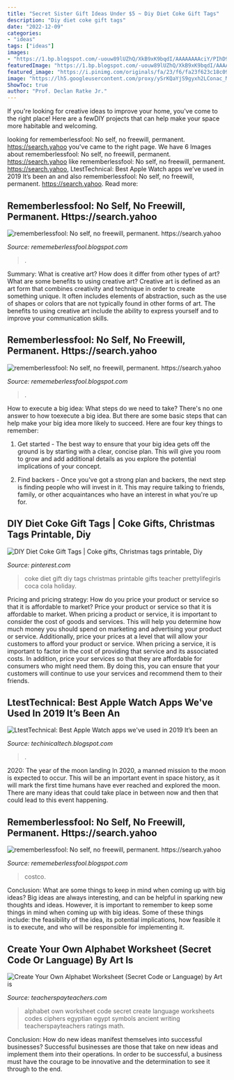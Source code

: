 ```yaml
---
title: "Secret Sister Gift Ideas Under $5 ~ Diy Diet Coke Gift Tags"
description: "Diy diet coke gift tags"
date: "2022-12-09"
categories:
- "ideas"
tags: ["ideas"]
images:
- "https://1.bp.blogspot.com/-uouw89lUZhQ/XkB9xK9bqdI/AAAAAAAAciY/PIhD9jV8iAoUBCZPeVP0DAR087rPsdAPACLcBGAsYHQ/s320/Untitled415.png"
featuredImage: "https://1.bp.blogspot.com/-uouw89lUZhQ/XkB9xK9bqdI/AAAAAAAAciY/PIhD9jV8iAoUBCZPeVP0DAR087rPsdAPACLcBGAsYHQ/s320/Untitled415.png"
featured_image: "https://i.pinimg.com/originals/fa/23/f6/fa23f623c18c09398a125ec1dbad279d.jpg"
image: "https://lh5.googleusercontent.com/proxy/ySrKQaYjS9gyxh2LConac_MYYrkvyv99GhyQxVgDM9BghxFyJWdhKaaCnlq7_YRFvAjaE0W3Xm9NYb787dQylNm0D_PfdJZh3_w3sNhGYA=w1200-h630-p-k-no-nu"
ShowToc: true
author: "Prof. Declan Ratke Jr."
---
```



If you're looking for creative ideas to improve your home, you've come to the right place! Here are a fewDIY projects that can help make your space more habitable and welcoming.

	

		
looking for rememberlessfool: No self, no freewill, permanent. https://search.yahoo you've came to the right page. We have 6 Images about rememberlessfool: No self, no freewill, permanent. https://search.yahoo like rememberlessfool: No self, no freewill, permanent. https://search.yahoo, LtestTechnical: Best Apple Watch apps we&#039;ve used in 2019 It’s been an and also rememberlessfool: No self, no freewill, permanent. https://search.yahoo. Read more:
		
    
## Rememberlessfool: No Self, No Freewill, Permanent. Https://search.yahoo

<img loading=lazy src="https://1.bp.blogspot.com/-wlNfQdauUg4/XhZ2ptChlFI/AAAAAAAAb-c/pyIBwh-72Zo48OAePgTl59L97BebfaNdACLcBGAsYHQ/s320/Untitled152.png" onerror="this.onerror=null;this.src='https://tse1.mm.bing.net/th?id=OIP.ULQN7FQ90Uw_xCuP-QejVgAAAA&amp;pid=15.1';" alt="rememberlessfool: No self, no freewill, permanent. https://search.yahoo">

_Source: rememeberlessfool.blogspot.com_

>. 

	

Summary: What is creative art? How does it differ from other types of art? What are some benefits to using creative art?
Creative art is defined as an art form that combines creativity and technique in order to create something unique. It often includes elements of abstraction, such as the use of shapes or colors that are not typically found in other forms of art. The benefits to using creative art include the ability to express yourself and to improve your communication skills.

    
## Rememberlessfool: No Self, No Freewill, Permanent. Https://search.yahoo

<img loading=lazy src="https://1.bp.blogspot.com/-jFSnYDXXl5k/YMepOolLx-I/AAAAAAAAihE/3A2PEZTT7mE6qlXQnIdSnmQDTpzQiZ9OACLcBGAsYHQ/w1200-h630-p-k-no-nu/15726345430935535616_20210608202334_1.png" onerror="this.onerror=null;this.src='https://tse3.mm.bing.net/th?id=OIP.MWWZNYGuLVV9qhrMQfn0CQHaD4&amp;pid=15.1';" alt="rememberlessfool: No self, no freewill, permanent. https://search.yahoo">

_Source: rememeberlessfool.blogspot.com_

>. 

	

How to execute a big idea: What steps do we need to take?
There's no one answer to how toexecute a big idea. But there are some basic steps that can help make your big idea more likely to succeed. Here are four key things to remember: 
1. Get started - The best way to ensure that your big idea gets off the ground is by starting with a clear, concise plan. This will give you room to grow and add additional details as you explore the potential implications of your concept. 

2. Find backers - Once you've got a strong plan and backers, the next step is finding people who will invest in it. This may require talking to friends, family, or other acquaintances who have an interest in what you're up for.

    
## DIY Diet Coke Gift Tags | Coke Gifts, Christmas Tags Printable, Diy

<img loading=lazy src="https://i.pinimg.com/originals/fa/23/f6/fa23f623c18c09398a125ec1dbad279d.jpg" onerror="this.onerror=null;this.src='https://tse3.mm.bing.net/th?id=OIP.qTTMK2h-6fcENQZM4NZxNgHaLH&amp;pid=15.1';" alt="DIY Diet Coke Gift Tags | Coke gifts, Christmas tags printable, Diy">

_Source: pinterest.com_

>coke diet gift diy tags christmas printable gifts teacher prettylifegirls coca cola holiday. 

	

Pricing and pricing strategy: How do you price your product or service so that it is affordable to market?
Price your product or service so that it is affordable to market. When pricing a product or service, it is important to consider the cost of goods and services. This will help you determine how much money you should spend on marketing and advertising your product or service. Additionally, price your prices at a level that will allow your customers to afford your product or service. When pricing a service, it is important to factor in the cost of providing that service and its associated costs. In addition, price your services so that they are affordable for consumers who might need them. By doing this, you can ensure that your customers will continue to use your services and recommend them to their friends.

    
## LtestTechnical: Best Apple Watch Apps We&#039;ve Used In 2019 It’s Been An

<img loading=lazy src="https://lh5.googleusercontent.com/proxy/ySrKQaYjS9gyxh2LConac_MYYrkvyv99GhyQxVgDM9BghxFyJWdhKaaCnlq7_YRFvAjaE0W3Xm9NYb787dQylNm0D_PfdJZh3_w3sNhGYA=w1200-h630-p-k-no-nu" onerror="this.onerror=null;this.src='https://tse2.mm.bing.net/th?id=OIP.RpA6hGS32hc2VIVNEvtmXwHaEK&amp;pid=15.1';" alt="LtestTechnical: Best Apple Watch apps we&#039;ve used in 2019 It’s been an">

_Source: techinicaltech.blogspot.com_

>. 

	

2020: The year of the moon landing
In 2020, a manned mission to the moon is expected to occur. This will be an important event in space history, as it will mark the first time humans have ever reached and explored the moon. There are many ideas that could take place in between now and then that could lead to this event happening.

    
## Rememberlessfool: No Self, No Freewill, Permanent. Https://search.yahoo

<img loading=lazy src="https://1.bp.blogspot.com/-uouw89lUZhQ/XkB9xK9bqdI/AAAAAAAAciY/PIhD9jV8iAoUBCZPeVP0DAR087rPsdAPACLcBGAsYHQ/s320/Untitled415.png" onerror="this.onerror=null;this.src='https://tse3.mm.bing.net/th?id=OIP.BG5bv_CeYstTpJgxs0E5ugAAAA&amp;pid=15.1';" alt="rememberlessfool: No self, no freewill, permanent. https://search.yahoo">

_Source: rememeberlessfool.blogspot.com_

>costco. 

	

Conclusion: What are some things to keep in mind when coming up with big ideas?
Big ideas are always interesting, and can be helpful in sparking new thoughts and ideas. However, it is important to remember to keep some things in mind when coming up with big ideas. Some of these things include: the feasibility of the idea, its potential implications, how feasible it is to execute, and who will be responsible for implementing it.

    
## Create Your Own Alphabet Worksheet (Secret Code Or Language) By Art Is

<img loading=lazy src="https://ecdn.teacherspayteachers.com/thumbitem/Create-Your-Own-Alphabet-Worksheet-Secret-Code-or-Language--4191014-1543062075/original-4191014-1.jpg" onerror="this.onerror=null;this.src='https://tse4.mm.bing.net/th?id=OIP.5V6vgOyzUSblOtUgwQgk2AAAAA&amp;pid=15.1';" alt="Create Your Own Alphabet Worksheet (Secret Code or Language) by Art is">

_Source: teacherspayteachers.com_

>alphabet own worksheet code secret create language worksheets codes ciphers egyptian egypt symbols ancient writing teacherspayteachers ratings math. 

	

Conclusion: How do new ideas manifest themselves into successful businesses?
Successful businesses are those that take on new ideas and implement them into their operations. In order to be successful, a business must have the courage to be innovative and the determination to see it through to the end.

